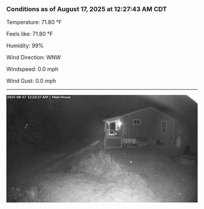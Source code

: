 ### Conditions as of August 17, 2025 at 12:27:43 AM CDT 

Temperature: 71.80 &deg;F

Feels like: 71.80 &deg;F

Humidity: 99%

Wind Direction: WNW

Windspeed: 0.0 mph

Wind Gust: 0.0 mph

---

<img src="./images/latest.jpeg"/>

